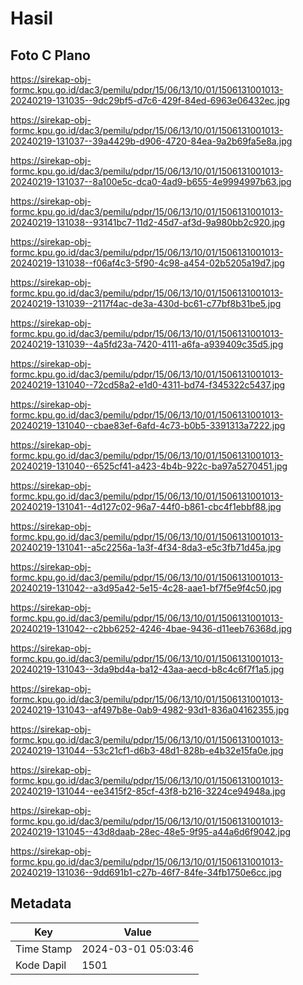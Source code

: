# Hasil

## Foto C Plano

https://sirekap-obj-formc.kpu.go.id/dac3/pemilu/pdpr/15/06/13/10/01/1506131001013-20240219-131035--9dc29bf5-d7c6-429f-84ed-6963e06432ec.jpg

https://sirekap-obj-formc.kpu.go.id/dac3/pemilu/pdpr/15/06/13/10/01/1506131001013-20240219-131037--39a4429b-d906-4720-84ea-9a2b69fa5e8a.jpg

https://sirekap-obj-formc.kpu.go.id/dac3/pemilu/pdpr/15/06/13/10/01/1506131001013-20240219-131037--8a100e5c-dca0-4ad9-b655-4e9994997b63.jpg

https://sirekap-obj-formc.kpu.go.id/dac3/pemilu/pdpr/15/06/13/10/01/1506131001013-20240219-131038--93141bc7-11d2-45d7-af3d-9a980bb2c920.jpg

https://sirekap-obj-formc.kpu.go.id/dac3/pemilu/pdpr/15/06/13/10/01/1506131001013-20240219-131038--f06af4c3-5f90-4c98-a454-02b5205a19d7.jpg

https://sirekap-obj-formc.kpu.go.id/dac3/pemilu/pdpr/15/06/13/10/01/1506131001013-20240219-131039--2117f4ac-de3a-430d-bc61-c77bf8b31be5.jpg

https://sirekap-obj-formc.kpu.go.id/dac3/pemilu/pdpr/15/06/13/10/01/1506131001013-20240219-131039--4a5fd23a-7420-4111-a6fa-a939409c35d5.jpg

https://sirekap-obj-formc.kpu.go.id/dac3/pemilu/pdpr/15/06/13/10/01/1506131001013-20240219-131040--72cd58a2-e1d0-4311-bd74-f345322c5437.jpg

https://sirekap-obj-formc.kpu.go.id/dac3/pemilu/pdpr/15/06/13/10/01/1506131001013-20240219-131040--cbae83ef-6afd-4c73-b0b5-3391313a7222.jpg

https://sirekap-obj-formc.kpu.go.id/dac3/pemilu/pdpr/15/06/13/10/01/1506131001013-20240219-131040--6525cf41-a423-4b4b-922c-ba97a5270451.jpg

https://sirekap-obj-formc.kpu.go.id/dac3/pemilu/pdpr/15/06/13/10/01/1506131001013-20240219-131041--4d127c02-96a7-44f0-b861-cbc4f1ebbf88.jpg

https://sirekap-obj-formc.kpu.go.id/dac3/pemilu/pdpr/15/06/13/10/01/1506131001013-20240219-131041--a5c2256a-1a3f-4f34-8da3-e5c3fb71d45a.jpg

https://sirekap-obj-formc.kpu.go.id/dac3/pemilu/pdpr/15/06/13/10/01/1506131001013-20240219-131042--a3d95a42-5e15-4c28-aae1-bf7f5e9f4c50.jpg

https://sirekap-obj-formc.kpu.go.id/dac3/pemilu/pdpr/15/06/13/10/01/1506131001013-20240219-131042--c2bb6252-4246-4bae-9436-d11eeb76368d.jpg

https://sirekap-obj-formc.kpu.go.id/dac3/pemilu/pdpr/15/06/13/10/01/1506131001013-20240219-131043--3da9bd4a-ba12-43aa-aecd-b8c4c6f7f1a5.jpg

https://sirekap-obj-formc.kpu.go.id/dac3/pemilu/pdpr/15/06/13/10/01/1506131001013-20240219-131043--af497b8e-0ab9-4982-93d1-836a04162355.jpg

https://sirekap-obj-formc.kpu.go.id/dac3/pemilu/pdpr/15/06/13/10/01/1506131001013-20240219-131044--53c21cf1-d6b3-48d1-828b-e4b32e15fa0e.jpg

https://sirekap-obj-formc.kpu.go.id/dac3/pemilu/pdpr/15/06/13/10/01/1506131001013-20240219-131044--ee3415f2-85cf-43f8-b216-3224ce94948a.jpg

https://sirekap-obj-formc.kpu.go.id/dac3/pemilu/pdpr/15/06/13/10/01/1506131001013-20240219-131045--43d8daab-28ec-48e5-9f95-a44a6d6f9042.jpg

https://sirekap-obj-formc.kpu.go.id/dac3/pemilu/pdpr/15/06/13/10/01/1506131001013-20240219-131036--9dd691b1-c27b-46f7-84fe-34fb1750e6cc.jpg


## Metadata

| Key        | Value               |
| ---------- | ------------------- |
| Time Stamp | 2024-03-01 05:03:46 |
| Kode Dapil | 1501                |



